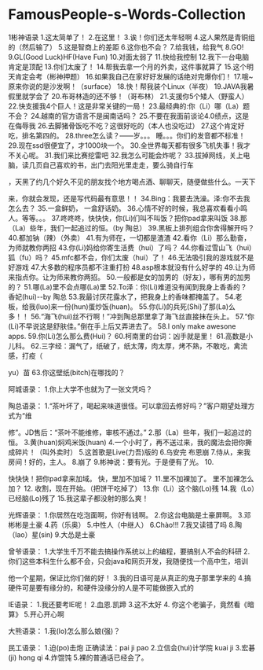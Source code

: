 FamousPeople-s-Words-Collection
===============================

1彬神语录
1.这太简单了！
2.在这里！
3.诶！你们还太年轻啊
4.这人果然是青铜组的（然后输了）
5.这是智商上的差距
6.这你也不会？
7.给我钱，给我气
8.GO!
9.GL(Good Luck)HF(Have Fun)
10.对面太弱了
11.快给我控制
12.我下一台电脑肯定是顶配
13.你们太废了！
14.帮我去拿一个月的外卖，这件事就算了
15.这个明天肯定会考（彬神押题）
16.如果我自己在家好好发展的话绝对完爆你们！
17.哦~原来你说的是沙发啊！（surface）
18.快！帮我装个Linux（半夜）
19.JAVA我暑假里就学会了
20.布哥林造的还不够！（哥布林）
21.支援你5个矮人（野蛮人）
22.快支援我4个巨人！这是非常关键的一局！
23.最经典的:你（Li）哪（La）题不会？
24.越南的官方语言不是闽南话吗？
25.不要在我面前谈论4.0绩点，这是在侮辱我
26.去脚猪骨饭吃不吃？这很好吃的（本人也没吃过）
27.这个肯定好吃，排名第四的。
28.three怎么读？——岁。。。 睡。。。你们的发音都不标准！
29.现在ssd很便宜了，才1000块一个。
30.全世界每天都有很多飞机失事！我才不关心呢。
31.我们来比赛挖雷吧
32.我怎么可能会炸呢？
33.拔掉网线，关上电脑，读几页自己喜欢的书，出门去阳光里走走，要么骑自行车

，天黑了约几个好久不见的朋友找个地方喝点酒、聊聊天，随便做些什么。一天下

来，你就会发现，还是写代码最有意思！！
34.Bing：我要去洗澡。泽:你不去我怎么去？
35.一盒鲜奶， 一盒舒话奶。
36.心情不好的时候，我总喜欢看看小鸣人。等等。。。
37.咚咚咚，快快快，你(Li)们叫不叫饭？把你pad拿来叫饭
38.那（La）些年，我们一起追过的恒。（by 陶总）
39.黑板上排列组合你舍得解开吗？
40.都加钠（辣）（外卖）
41.有为师在，一切都是渣渣
42.看你（Li）那么勤奋，为师就教你两招
43.你(Li)妈给你寄生活费（hui）了吗？
44.你看过雪山飞（hui）狐（fu）吗？
45.mfc都不会，你们太废（hui）了！
46.无法吸引我的游戏就不是好游戏
47.大多数的程序员都不注重打扮
48.asp根本就没有什么好学的
49.让为师来指点你。让为师来教你两招。
50.一般都是女的加男的（好友），哪有男的加男的？
51.哪(La)里不会点哪(La)里
52.To泽：你(Li)难道没有闻到我身上香香的？  香妃(hui)--by 陶总
53.我最讨厌花露水了，把我身上的香味都掩盖了。
54.老板，给我(luo)来一份(hun)蛋炒饭(huan)。
55.你(Li)的兵死(Shi)了那(La)么多！！
56.“海飞(hui)丝不行啊！”冲到陶总那里拿了海飞丝直接抹在头上。
57.“你(Li)不早说这是舒肤佳。”倒在手上后又弄进去了。
58.I only make awesone apps.
59.你(Li)怎么那么费(Hui)？
60.柯南里的台词：凶手就是里！
61.高数是小儿科。
62.三字经：漏气了，纸破了，纸太薄，肉太厚，烤不熟，不敢吃，禽流感，打疫（

yu）苗
63.你这壁纸(bitch)在哪找的？

阿城语录：
1.你上大学不也就为了一张文凭吗？

陶总语录：
1.“茶叶坏了，喝起来味道很怪。可以拿回去修好吗？”客户期望处理方式为“维

修”。JD售后：“茶叶不能维修，审核不通过。”
2.那（La）些年，我们一起追过的恒。
3.黄(huan)焖鸡米饭(huan)
4.一个小时了，再不送过来，我的魔法会把你撕成碎片！（叫外卖时）
5.这首歌是Live(力吾)版的
6.乌安完 布恩崩
7.侍从，来我房间！好的，主人。
8.崩了
9.彬神说：要有光。于是便有了光。
10.

快快快！把你pad拿来加域。
快，里加不加域？
11.里不加裸加了。
里不加裸怎么加？
12.
收割，现在开始。（把饼干吃掉了）
13.你（Li）这个脑(Lo)残
14.我（Lo）已经脑(Lo)残了
15.我这辈子都没射的那么爽！

光辉语录：
1.你居然在吃泡面啊，你好有钱啊。
2.你这台电脑是土豪屏啊。
3.邓彬彬是土豪
4.药（乐奥）
5.中性人（中继人）
6.Chào!!!
7.我又读错了吗
8.陶（lao）星(sin)
9.大怂是土豪


曾爷语录：
1.大学生千万不能去搞操作系统以上的编程，要搞别人不会的科研
2.你们这些本科生什么都不会，只会java和网页开发，我随便找一个高中生，培训

他一个星期，保证比你们做的好！
3.我的日语可是从真正的鬼子那里学来的
4.搞硬件可是要有缘分的，和硬件没缘分的人是不可能做嵌入式的

IE语录：
1.我还要考IE呢！
2.血恩.凯蹄
3.这不太好
4.
你这个老骗子，竟然看《暗算》
5.开心开心啊

大熊语录：
1.我(lo)怎么那么娘(强)？

民工语录：
1.迫(po)击炮    正确读法：pai ji pao
2.立信会(hui)计学院   kuai ji
3.宏碁(ji)            hong qi
4.炸馄饨
5.裸的普通话已经会了。























